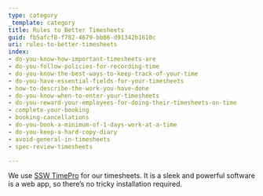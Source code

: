 ```yaml
---
type: category
_template: category
title: Rules to Better Timesheets
guid: fb5afcf8-f782-4679-bb86-d91342b1610c
uri: rules-to-better-timesheets
index:
- do-you-know-how-important-timesheets-are
- do-you-follow-policies-for-recording-time
- do-you-know-the-best-ways-to-keep-track-of-your-time
- do-you-have-essential-fields-for-your-timesheets
- how-to-describe-the-work-you-have-done
- do-you-know-when-to-enter-your-timesheets
- do-you-reward-your-employees-for-doing-their-timesheets-on-time
- complete-your-booking
- booking-cancellations
- do-you-book-a-minimum-of-1-days-work-at-a-time
- do-you-keep-a-hard-copy-diary
- avoid-general-in-timesheets
- spec-review-timesheets

---
```


We use [SSW TimePro](https://sswtimepro.com/) for our timesheets. It is a sleek and powerful software is a web app, so there’s no tricky installation required.

